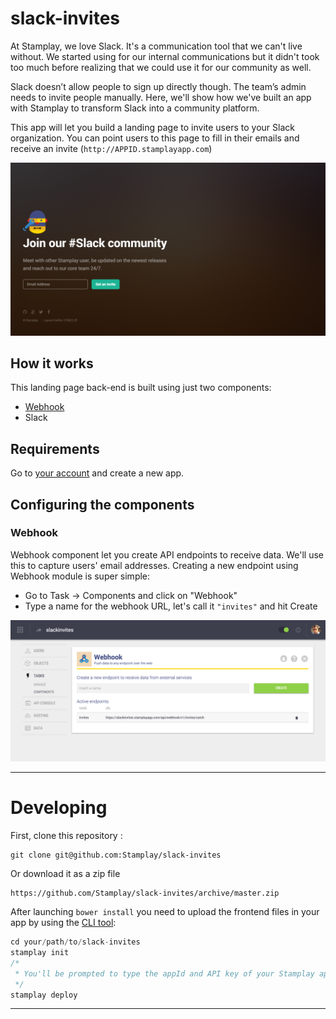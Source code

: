 # slack-invites
At Stamplay, we love Slack. It's a communication tool that we can't live without. We started using for our internal communications but it didn't took too much before realizing that we could use it for our community as well.

Slack doesn’t allow people to sign up directly though. The team’s admin needs to invite people manually. Here, we'll show how we've built an app with Stamplay to transform Slack into a community platform.

This app will let you build a landing page to invite users to your Slack organization. You can point users to this page to fill in their emails and receive an invite (`http://APPID.stamplayapp.com`)

![Screenshot](./images/screenshot.png)

## How it works

This landing page back-end is built using just two components:

* [Webhook](https://stamplay.com/docs/rest-api#user)
* Slack


## Requirements

Go to [your account](http://editor.stamplay.com/apps) and create a new app.

## Configuring the components

### Webhook
Webhook component let you create API endpoints to receive data. We'll use this to capture users' email addresses. Creating a new endpoint using Webhook module is super simple:

* Go to Task -> Components and click on "Webhook"
* Type a name for the webhook URL, let's call it `"invites"` and hit Create

![Webhook config](./images/webhook_config.png "Webhook config")



-----------------------
# Developing

First, clone this repository :

    git clone git@github.com:Stamplay/slack-invites
    
Or download it as a zip file
	
	https://github.com/Stamplay/slack-invites/archive/master.zip 

After launching `bower install` you need to upload the frontend files in your app by using the [CLI tool](https://github.com/Stamplay/stamplay-cli):

```js
cd your/path/to/slack-invites
stamplay init
/*
 * You'll be prompted to type the appId and API key of your Stamplay app
 */
stamplay deploy
```

-----------------------
